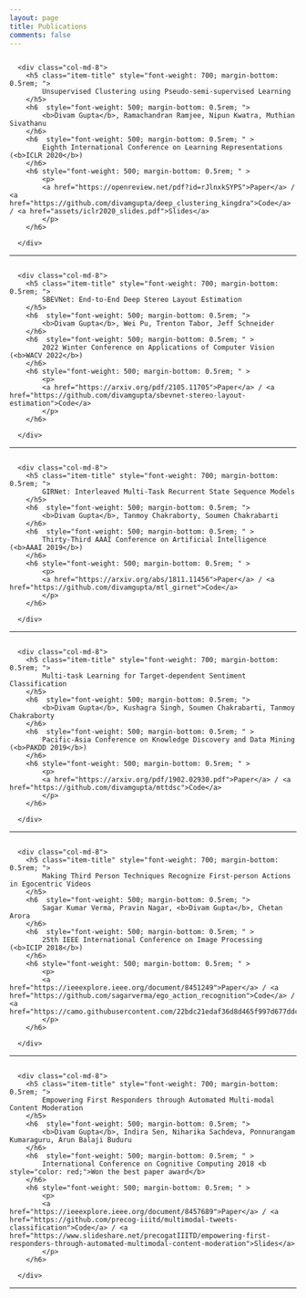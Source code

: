 ```yaml
---
layout: page
title: Publications
comments: false
---
```





<div class="row pub-item-row">
      <div class="col-md-4">
        <img src="assets/images/sel_img.png" class="img-responsive center-block img-rounded" alt="" style="max-height:300px">
      </div>

      <div class="col-md-8">
        <h5 class="item-title" style="font-weight: 700; margin-bottom: 0.5rem; ">
            Unsupervised Clustering using Pseudo-semi-supervised Learning
        </h5>
        <h6  style="font-weight: 500; margin-bottom: 0.5rem; ">
            <b>Divam Gupta</b>, Ramachandran Ramjee, Nipun Kwatra, Muthian Sivathanu
        </h6>
        <h6  style="font-weight: 500; margin-bottom: 0.5rem; " >
            Eighth International Conference on Learning Representations (<b>ICLR 2020</b>)
        </h6>
        <h6 style="font-weight: 500; margin-bottom: 0.5rem; " >
            <p>
            <a href="https://openreview.net/pdf?id=rJlnxkSYPS">Paper</a> / <a href="https://github.com/divamgupta/deep_clustering_kingdra">Code</a>  / <a href="assets/iclr2020_slides.pdf">Slides</a>
            </p>
        </h6>
        
      </div>
</div>

---

<div class="row pub-item-row">
      <div class="col-md-4">
        <img src="assets/images/sbevnet_img.png" class="img-responsive center-block img-rounded" alt="" style="max-height:300px">
      </div>

      <div class="col-md-8">
        <h5 class="item-title" style="font-weight: 700; margin-bottom: 0.5rem; ">
            SBEVNet: End-to-End Deep Stereo Layout Estimation
        </h5>
        <h6  style="font-weight: 500; margin-bottom: 0.5rem; ">
            <b>Divam Gupta</b>, Wei Pu, Trenton Tabor, Jeff Schneider
        </h6>
        <h6  style="font-weight: 500; margin-bottom: 0.5rem; " >
            2022 Winter Conference on Applications of Computer Vision (<b>WACV 2022</b>)
        </h6>
        <h6 style="font-weight: 500; margin-bottom: 0.5rem; " >
            <p>
            <a href="https://arxiv.org/pdf/2105.11705">Paper</a> / <a href="https://github.com/divamgupta/sbevnet-stereo-layout-estimation">Code</a>
            </p>
        </h6>
        
      </div>
</div>

---


<div class="row pub-item-row">
      <div class="col-md-4">
        <img src="assets/images/gnet_2.png" class="img-responsive center-block img-rounded" alt="" style="max-height:300px">
      </div>

      <div class="col-md-8">
        <h5 class="item-title" style="font-weight: 700; margin-bottom: 0.5rem; ">
            GIRNet: Interleaved Multi-Task Recurrent State Sequence Models
        </h5>
        <h6  style="font-weight: 500; margin-bottom: 0.5rem; ">
            <b>Divam Gupta</b>, Tanmoy Chakraborty, Soumen Chakrabarti
        </h6>
        <h6  style="font-weight: 500; margin-bottom: 0.5rem; " >
            Thirty-Third AAAI Conference on Artificial Intelligence (<b>AAAI 2019</b>)
        </h6>
        <h6 style="font-weight: 500; margin-bottom: 0.5rem; " >
            <p>
            <a href="https://arxiv.org/abs/1811.11456">Paper</a> / <a href="https://github.com/divamgupta/mtl_girnet">Code</a>
            </p>
        </h6>
        
      </div>
</div>

---


<div class="row pub-item-row">
      <div class="col-md-4">
        <img src="assets/images/mttdsc_img.png" class="img-responsive center-block img-rounded" alt="" style="max-height:300px">
      </div>

      <div class="col-md-8">
        <h5 class="item-title" style="font-weight: 700; margin-bottom: 0.5rem; ">
            Multi-task Learning for Target-dependent Sentiment Classification
        </h5>
        <h6  style="font-weight: 500; margin-bottom: 0.5rem; ">
            <b>Divam Gupta</b>, Kushagra Singh, Soumen Chakrabarti, Tanmoy Chakraborty 
        </h6>
        <h6  style="font-weight: 500; margin-bottom: 0.5rem; " >
            Pacific-Asia Conference on Knowledge Discovery and Data Mining (<b>PAKDD 2019</b>)
        </h6>
        <h6 style="font-weight: 500; margin-bottom: 0.5rem; " >
            <p>
            <a href="https://arxiv.org/pdf/1902.02930.pdf">Paper</a> / <a href="https://github.com/divamgupta/mttdsc">Code</a>
            </p>
        </h6>
        
      </div>
</div>

---


<div class="row pub-item-row">
      <div class="col-md-4">
        <img src="assets/images/eg_im.png" class="img-responsive center-block img-rounded" alt="" style="max-height:300px">
      </div>

      <div class="col-md-8">
        <h5 class="item-title" style="font-weight: 700; margin-bottom: 0.5rem; ">
            Making Third Person Techniques Recognize First-person Actions in Egocentric Videos
        </h5>
        <h6  style="font-weight: 500; margin-bottom: 0.5rem; ">
            Sagar Kumar Verma, Pravin Nagar, <b>Divam Gupta</b>, Chetan Arora
        </h6>
        <h6  style="font-weight: 500; margin-bottom: 0.5rem; " >
            25th IEEE International Conference on Image Processing (<b>ICIP 2018</b>)
        </h6>
        <h6 style="font-weight: 500; margin-bottom: 0.5rem; " >
            <p>
            <a href="https://ieeexplore.ieee.org/document/8451249">Paper</a> / <a href="https://github.com/sagarverma/ego_action_recognition">Code</a> / <a href="https://camo.githubusercontent.com/22bdc21edaf36d8d465f997d677ddca262156427/68747470733a2f2f73616761727665726d612e6769746875622e696f2f6f74686572732f494349505f65676f2e6a7067">Poster</a>
            </p>
        </h6>
        
      </div>
</div>

---



<div class="row pub-item-row">
      <div class="col-md-4">
        <img src="assets/images/iccc_img.png" class="img-responsive center-block img-rounded" alt="" style="max-height:300px">
      </div>

      <div class="col-md-8">
        <h5 class="item-title" style="font-weight: 700; margin-bottom: 0.5rem; ">
            Empowering First Responders through Automated Multi-modal Content Moderation
        </h5>
        <h6  style="font-weight: 500; margin-bottom: 0.5rem; ">
            <b>Divam Gupta</b>, Indira Sen, Niharika Sachdeva, Ponnurangam Kumaraguru, Arun Balaji Buduru
        </h6>
        <h6  style="font-weight: 500; margin-bottom: 0.5rem; " >
            International Conference on Cognitive Computing 2018 <b style="color: red;">Won the best paper award</b>
        </h6>
        <h6 style="font-weight: 500; margin-bottom: 0.5rem; " >
            <p>
            <a href="https://ieeexplore.ieee.org/document/8457689">Paper</a> / <a href="https://github.com/precog-iiitd/multimodal-tweets-classification">Code</a> / <a href="https://www.slideshare.net/precogatIIITD/empowering-first-responders-through-automated-multimodal-content-moderation">Slides</a>
            </p>
        </h6>
        
      </div>
</div>

---






